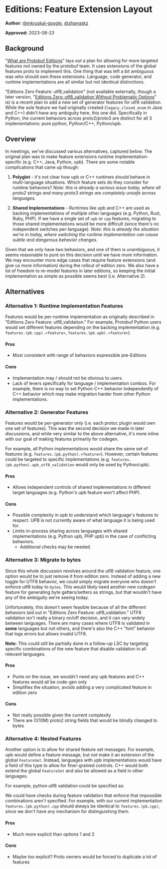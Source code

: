 # Editions: Feature Extension Layout

**Author:** [@mkruskal-google](https://github.com/mkruskal-google),
[@zhangskz](https://github.com/zhangskz)

**Approved:** 2023-08-23

## Background

"[What are Protobuf Editions](what-are-protobuf-editions.md)" lays out a plan
for allowing for more targeted features not owned by the protobuf team. It uses
extensions of the global features proto to implement this. One thing that was
left a bit ambiguous was *who* should own these extensions. Language, code
generator, and runtime implementations are all similar but not identical
distinctions.

"Editions Zero Feature: utf8_validation" (not available externally, though a
later version,
"[Editions Zero: utf8_validation Without Problematic Options](editions-zero-utf8_validation.md)"
is) is a recent plan to add a new set of generator features for utf8 validation.
While the sole feature we had originally created (`legacy_closed_enum` in Java
and C++) didn't have any ambiguity here, this one did. Specifically in Python,
the current behaviors across proto2/proto3 are distinct for all 3
implementations: pure python, Python/C++, Python/upb.

## Overview

In meetings, we've discussed various alternatives, captured below. The original
plan was to make feature extensions runtime implementation-specific (e.g. C++,
Java, Python, upb). There are some notable complications that came up though:

1.  **Polyglot** - it's not clear how upb or C++ runtimes should behave in
    multi-language situations. Which feature sets do they consider for runtime
    behaviors? *Note: this is already a serious issue today, where all proto2
    strings and many proto3 strings are completely unsafe across languages.*

2.  **Shared Implementations** - Runtimes like upb and C++ are used as backing
    implementations of multiple other languages (e.g. Python, Rust, Ruby, PHP).
    If we have a single set of `upb` or `cpp` features, migrating to those
    shared implementations would be more difficult (since there's no independent
    switches per-language). *Note: this is already the situation we're in today,
    where switching the runtime implementation can cause subtle and dangerous
    behavior changes.*

Given that we only have two behaviors, and one of them is unambiguous, it seems
reasonable to punt on this decision until we have more information. We may
encounter more edge cases that require feature extensions (and give us more
information) during the rollout of edition zero. We also have a lot of freedom
to re-model features in later editions, so keeping the initial implementation as
simple as possible seems best (i.e. Alternative 2).

## Alternatives

### Alternative 1: Runtime Implementation Features

Features would be per-runtime implementation as originally described in
"Editions Zero Feature: utf8_validation." For example, Protobuf Python users
would set different features depending on the backing implementation (e.g.
`features.(pb.cpp).<feature>`, `features.(pb.upb).<feature>`).

#### Pros

*   Most consistent with range of behaviors expressible pre-Editions

#### Cons

*   Implementation may / should not be obvious to users.
*   Lack of levers specifically for language / implementation combos. For
    example, there is no way to set Python-C++ behavior independently of C++
    behavior which may make migration harder from other Python implementations.

### Alternative 2: Generator Features

Features would be per-generator only (i.e. each protoc plugin would own one set
of features). This was the second decision we made in later discussions, and
while very similar to the above alternative, it's more inline with our goal of
making features primarily for codegen.

For example, all Python implementations would share the same set of features
(e.g. `features.(pb.python).<feature>`). However, certain features could be
targeted to specific implementations (e.g.
`features.(pb.python).upb_utf8_validation` would only be used by Python/upb).

#### Pros

*   Allows independent controls of shared implementations in different target
    languages (e.g. Python's upb feature won't affect PHP).

#### Cons

*   Possible complexity in upb to understand which language's features to
    respect. UPB is not currently aware of what language it is being used for.
*   Limits in-process sharing across languages with shared implementations (e.g.
    Python upb, PHP upb) in the case of conflicting behaviors.
    *   Additional checks may be needed.

### Alternative 3: Migrate to bytes

Since this whole discussion revolves around the utf8 validation feature, one
option would be to just remove it from edition zero. Instead of adding a new
toggle for UTF8 behavior, we could simply migrate everyone who doesn't enforce
utf8 today to `bytes`. This would likely need another new *codegen* feature for
generating byte getters/setters as strings, but that wouldn't have any of the
ambiguity we're seeing today.

Unfortunately, this doesn't seem feasible because of all the different behaviors
laid out in "Editions Zero Feature: utf8_validation." UTF8 validation isn't
really a binary on/off decision, and it can vary widely between languages. There
are many cases where UTF8 is validated in **some** languages but not others, and
there's also the C++ "hint" behavior that logs errors but allows invalid UTF8.

**Note:** This could still be partially done in a follow-up LSC by targeting
specific combinations of the new feature that disable validation in all relevant
languages.

#### Pros

*   Punts on the issue, we wouldn't need any upb features and C++ features would
    all be code-gen only
*   Simplifies the situation, avoids adding a very complicated feature in
    edition zero

#### Cons

*   Not really possible given the current complexity
*   There are O(10M) proto2 string fields that would be blindly changed to bytes

### Alternative 4: Nested Features

Another option is to allow for shared feature set messages. For example, upb
would define a feature message, but *not* make it an extension of the global
`FeatureSet`. Instead, languages with upb implementations would have a field of
this type to allow for finer-grained controls. C++ would both extend the global
`FeatureSet` and also be allowed as a field in other languages.

For example, python utf8 validation could be specified as:

We could have checks during feature validation that enforce that impossible
combinations aren't specified. For example, with our current implementation
`features.(pb.python).cpp` should always be identical to `features.(pb.cpp)`,
since we don't have any mechanism for distinguishing them.

#### Pros

*   Much more explicit than options 1 and 2

#### Cons

*   Maybe too explicit? Proto owners would be forced to duplicate a lot of
    features
